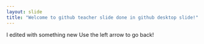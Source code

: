 ```yaml
---
layout: slide
title: "Welcome to github teacher slide done in github desktop slide!"
---
```

I edited with something new
Use the left arrow to go back!
